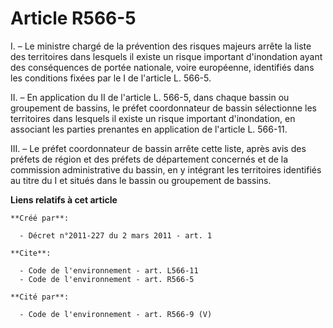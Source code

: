# Article R566-5

I. – Le ministre chargé de la prévention des risques majeurs arrête la liste des territoires dans lesquels il existe un
risque important d'inondation ayant des conséquences de portée nationale, voire européenne, identifiés dans les conditions
fixées par le I de l'article L. 566-5.

II. – En application du II de l'article L. 566-5, dans chaque bassin ou groupement de bassins, le préfet coordonnateur de
bassin sélectionne les territoires dans lesquels il existe un risque important d'inondation, en associant les parties
prenantes en application de l'article L. 566-11.

III. – Le préfet coordonnateur de bassin arrête cette liste, après avis des préfets de région et des préfets de département
concernés et de la commission administrative du bassin, en y intégrant les territoires identifiés au titre du I et situés
dans le bassin ou groupement de bassins.

**Liens relatifs à cet article**

	**Créé par**:

	  - Décret n°2011-227 du 2 mars 2011 - art. 1

	**Cite**:

	  - Code de l'environnement - art. L566-11
	  - Code de l'environnement - art. R566-5

	**Cité par**:

	  - Code de l'environnement - art. R566-9 (V)
